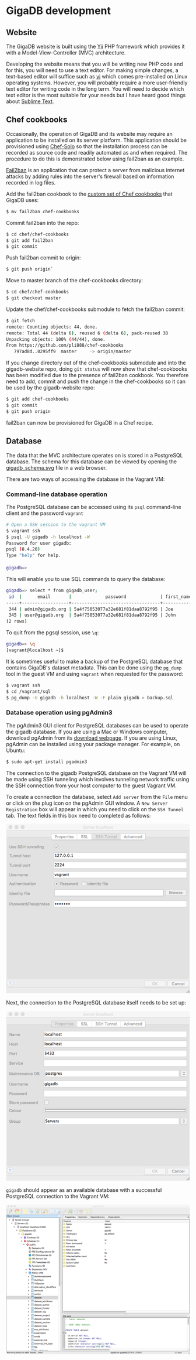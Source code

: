 # GigaDB development

## Website

The GigaDB website is built using the [Yii](http://www.yiiframework.com)
PHP framework which provides it with a Model-View-Controller (MVC)
architecture.

Developing the website means that you will be writing new PHP code and
for this, you will need to use a text editor. For making simple changes,
a text-based editor will suffice such as [vi](https://en.wikipedia.org/wiki/Vi)
which comes pre-installed on Linux operating systems. However, you will
probably require a more user-friendly text editor for writing code in
the long term. You will need to decide which text editor is the most
suitable for your needs but I have heard good things about
[Sublime Text](https://www.sublimetext.com).

## Chef cookbooks

Occasionally, the operation of GigaDB and its website may require an 
application to be installed on its server platform. This application
should be provisioned using [Chef-Solo](https://docs.chef.io/chef_solo.html)
so that the installation process can be recorded as source code and 
readily automated as and when required. The procedure to do this is
demonstrated below using fail2ban as an example.

[Fail2ban](http://www.fail2ban.org) is an application that can protect a
server from malicious internet attacks by adding rules into the server's
firewall based on information recorded in log files.

Add the fail2ban cookbook to the [custom set of Chef cookbooks](https://github.com/pli888/chef-cookbooks)
that GigaDB uses:

```bash
$ mv fail2ban chef-cookbooks
```

Commit fail2ban into the repo:

```bash
$ cd chef/chef-cookbooks
$ git add fail2ban
$ git commit
```

Push fail2ban commit to origin:

```bash
$ git push origin`
```

Move to master branch of the chef-cookbooks directory:

```bash
$ cd chef/chef-cookbooks
$ git checkout master
```

Update the chef/chef-cookbooks submodule to fetch the fail2ban commit:

```bash
$ git fetch
remote: Counting objects: 44, done.
remote: Total 44 (delta 6), reused 6 (delta 6), pack-reused 38
Unpacking objects: 100% (44/44), done.
From https://github.com/pli888/chef-cookbooks
   797ad8d..0295ff9  master     -> origin/master
```

If you change directory out of the chef-cookbooks submodule and into the
gigadb-website repo, doing `git status` will now show that
chef-cookbooks has been modified due to the presence of fail2ban
cookbook. You therefore need to add, commit and
push the change in the chef-cookbooks so it can be used by the 
gigadb-website repo:

```bash
$ git add chef-cookbooks
$ git commit
$ git push origin
```

fail2ban can now be provisioned for GigaDB in a Chef recipe.


## Database

The data that the MVC architecture operates on is stored in a
PostgreSQL database. The schema for this database can be viewed by
opening the [gigadb_schema.svg](../sql/gigadb_schema.svg) file in a
web browser.

There are two ways of accessing the database in the Vagrant VM:

### Command-line database operation

The PostgreSQL database can be accessed using its `psql` command-line
client and the password `vagrant`

```bash
# Open a SSH session to the vagrant VM
$ vagrant ssh
$ psql -U gigadb -h localhost -W
Password for user gigadb:
psql (8.4.20)
Type "help" for help.

gigadb=>
```

This will enable you to use SQL commands to query the database:

```bash
gigadb=> select * from gigadb_user;
 id  |      email       |             password             | first_name | last_name | affiliation | role  | is_activated | newsletter | previous_newsletter_state | facebook_id | twitter_id | linkedin_id | google_id |    username     | orcid_id | preferred_link
-----+------------------+----------------------------------+------------+-----------+-------------+-------+--------------+------------+---------------------------+-------------+------------+-------------+-----------+-----------------+----------+----------------
 344 | admin@gigadb.org | 5a4f75053077a32e681f81daa8792f95 | Joe        | Bloggs    | BGI         | admin | t            | f          | t            |             |            |             |           | test@gigadb.org |          | EBI
 345 | user@gigadb.org  | 5a4f75053077a32e681f81daa8792f95 | John       | Smith     | BGI         | user  | t            | f          | t            |             |            |             |           | user@gigadb.org |          | EBI
(2 rows)

```

To quit from the pgsql session, use `\q`:

```bash
gigadb=> \q
[vagrant@localhost ~]$

```

It is sometimes useful to make a backup of the PostgreSQL database
that contains GigaDB's dataset metadata. This can be done using the
`pg_dump` tool in the guest VM and using `vagrant` when requested for
the password:

```bash
$ vagrant ssh
$ cd /vagrant/sql
$ pg_dump -U gigadb -h localhost -W -F plain gigadb > backup.sql
```

### Database operation using pgAdmin3

The pgAdmin3 GUI client for PostgreSQL databases can be used to
operate the gigadb database. If you are using a Mac or Windows
computer, download pgAdmin from its [download webpage](http://www.pgadmin.org/download/).
If you are using Linux, pgAdmin can be installed using your package
manager. For example, on Ubuntu:

```bash
$ sudo apt-get install pgadmin3
```

The connection to the gigadb PostgreSQL database on the Vagrant VM
will be made using SSH tunneling which involves tunneling network
traffic using the SSH connection from your host computer to the guest
Vagrant VM.

To create a connection the database, select `Add server` from the
`File` menu or click on the plug icon on the pgAdmin GUI window. A
`New Server Registration` box will appear in which you need to click on
the `SSH Tunnel` tab. The text fields in this box need to completed
as follows:

<img src="https://github.com/gigascience/gigadb-website/blob/develop/images/docs/pgadmin1.png?raw=true">

Next, the connection to the PostgreSQL database itself needs to be
set up:

<img src="https://github.com/gigascience/gigadb-website/blob/develop/images/docs/pgadmin2.png?raw=true">

`gigadb` should appear as an available database with a successful
PostgreSQL connection to the Vagrant VM:

<img src="https://github.com/gigascience/gigadb-website/blob/develop/images/docs/pgadmin3.png?raw=true">
